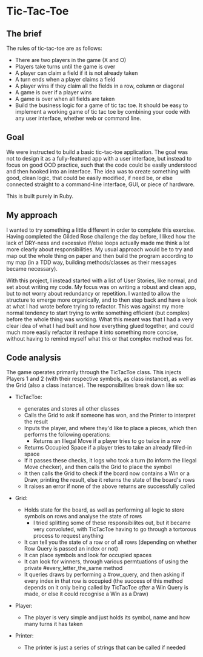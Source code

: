 # Tic-Tac-Toe

The brief
-----
The rules of tic-tac-toe are as follows:

- There are two players in the game (X and O)
- Players take turns until the game is over
- A player can claim a field if it is not already taken
- A turn ends when a player claims a field
- A player wins if they claim all the fields in a row, column or diagonal
- A game is over if a player wins
- A game is over when all fields are taken
- Build the business logic for a game of tic tac toe. It should be easy to implement a working game of tic tac toe by combining your code with any user interface, whether web or command line.

## Goal

We were instructed to build a basic tic-tac-toe application. The goal was not to design it as a fully-featured app with a user interface, but instead to focus on good OOD practice, such that the code could be easily understood and then hooked into an interface. The idea was to create something with good, clean logic, that could be easily modified, if need be, or else connected straight to a command-line interface, GUI, or piece of hardware.

This is built purely in Ruby.


## My approach

I wanted to try something a little different in order to complete this exercise. Having completed the Gilded Rose challenge the day before, I liked how the lack of DRY-ness and excessive if/else loops actually made me think a lot more clearly about responsibilities. My usual approach would be to try and map out the whole thing on paper and then build the program according to my map (in a TDD way, building methods/classes as their messages became necessary).

With this project, I instead started with a list of User Stories, like normal, and set about writing my code. My focus was on writing a robust and clean app, but to not worry about redundancy or repetition. I wanted to allow the structure to emerge more organically, and to then step back and have a look at what I had wrote before trying to refactor. This was against my more normal tendency to start trying to write something efficient (but complex) before the whole thing was working. What this meant was that I had a very clear idea of what I had built and how everything glued together, and could much more easily refactor it reshape it into something more concise, without having to remind myself what this or that complex method was for.


## Code analysis

The game operates primarily through the TicTacToe class. This injects Players 1 and 2 (with their respective symbols, as class instance), as well as the Grid (also a class instance). The responsibilites break down like so:

* TicTacToe:
  - generates and stores all other classes
  - Calls the Grid to ask if someone has won, and the Printer to interpret the result
  - Inputs the player, and where they'd like to place a pieces, which then performs the following operations:
    - Returns an Illegal Move if a player tries to go twice in a row
  - Returns Occupied Space if a player tries to take an already filled-in space
  - If it passes these checks, it logs who took a turn (to inform the Illegal Move checker), and then calls the Grid to place the symbol
  - It then calls the Grid to check if the board now contains a Win or a Draw, printing the result, else it returns the state of the board's rows
  - It raises an error if none of the above returns are successfully called


* Grid:
  - Holds state for the board, as well as performing all logic to store symbols on rows and analyse the state of rows
    - I tried splitting some of these responsibilites out, but it became very convoluted, with TicTacToe having to go through a tortorous process to request anything
  - It can tell you the state of a row or of all rows (depending on whether Row Query is passed an index or not)
  - It can place symbols and look for occupied spaces
  - It can look for winners, through various permtuations of using the private #every_letter_the_same method
  - It queries draws by performing a #row_query, and then asking if every index in that row is occupied (the success of this method depends on it only being called by TicTacToe *after* a Win Query is made, or else it could recognise a Win as a Draw)

* Player:
  - The player is very simple and just holds its symbol, name and how many turns it has taken

* Printer:
  - The printer is just a series of strings that can be called if needed

